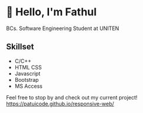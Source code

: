 # 👋 Hello, I'm Fathul  
BCs. Software Engineering Student at UNITEN

## Skillset

* C/C++
* HTML CSS
* Javascript
* Bootstrap
* MS Access

Feel free to stop by and check out my current project!  
https://patuicode.github.io/responsive-web/
